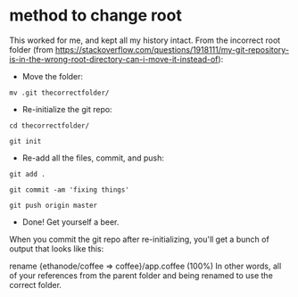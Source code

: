 # method to change root
This worked for me, and kept all my history intact. From the incorrect root folder (from https://stackoverflow.com/questions/1918111/my-git-repository-is-in-the-wrong-root-directory-can-i-move-it-instead-of):

- Move the folder:

`mv .git thecorrectfolder/`

- Re-initialize the git repo:

`cd thecorrectfolder/`

`git init`

- Re-add all the files, commit, and push:

`git add .`

`git commit -am 'fixing things'`

`git push origin master`

- Done! Get yourself a beer.

When you commit the git repo after re-initializing, you'll get a bunch of output that looks like this:

rename {ethanode/coffee => coffee}/app.coffee (100%)
In other words, all of your references from the parent folder and being renamed to use the correct folder.

